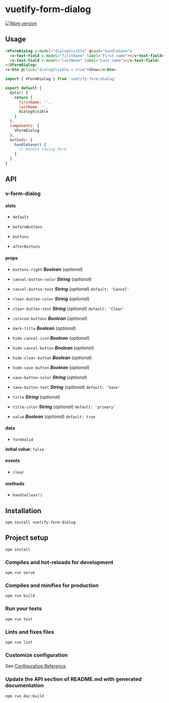 # vuetify-form-dialog

[![Npm version](https://img.shields.io/npm/v/vuetify-form-dialog.svg?maxAge=2592000)](https://www.npmjs.com/package/vuetify-form-dialog)

## Usage

```HTML
<VFormDialog v-model="dialogVisible" @save="handleSave">
  <v-text-field v-model="firstName" label="First name"></v-text-field>
  <v-text-field v-model="lastName" label="Last name"></v-text-field>
</VFormDialog>
<v-btn @click="dialogVisible = true">Show</v-btn>
```

```javascript
import { VFormDialog } from 'vuetify-form-dialog'

export default {
  data() {
    return {
      firstName: '',
      lastName: '',
      dialogVisible
    }
  },
  components: {
    VFormDialog
  },
  methods: {
    handleSave() {
      // Handle saving here
    }
  }
}
```

## API

### v-form-dialog 

#### slots 

- `default` 

- `beforeButtons` 

- `buttons` 

- `afterButtons` 

#### props 

- `buttons-right` ***Boolean*** (*optional*) 

- `cancel-button-color` ***String*** (*optional*) 

- `cancel-button-text` ***String*** (*optional*) `default: 'Cancel'` 

- `clear-button-color` ***String*** (*optional*) 

- `clear-button-text` ***String*** (*optional*) `default: 'Clear'` 

- `colored-buttons` ***Boolean*** (*optional*) 

- `dark-title` ***Boolean*** (*optional*) 

- `hide-cancel-icon` ***Boolean*** (*optional*) 

- `hide-cancel-button` ***Boolean*** (*optional*) 

- `hide-clear-button` ***Boolean*** (*optional*) 

- `hide-save-button` ***Boolean*** (*optional*) 

- `save-button-color` ***String*** (*optional*) 

- `save-button-text` ***String*** (*optional*) `default: 'Save'` 

- `title` ***String*** (*optional*) 

- `title-color` ***String*** (*optional*) `default: 'primary'` 

- `value` ***Boolean*** (*optional*) `default: true` 

#### data 

- `formValid` 

**initial value:** `false` 

#### events 

- `clear` 

#### methods 

- `handleClear()` 

## Installation

```
npm install vuetify-form-dialog
```

## Project setup

```
npm install
```

### Compiles and hot-reloads for development

```
npm run serve
```

### Compiles and minifies for production

```
npm run build
```

### Run your tests

```
npm run test
```

### Lints and fixes files

```
npm run lint
```

### Customize configuration

See [Configuration Reference](https://cli.vuejs.org/config/).

### Update the API section of README.md with generated documentation

```
npm run doc:build
```
